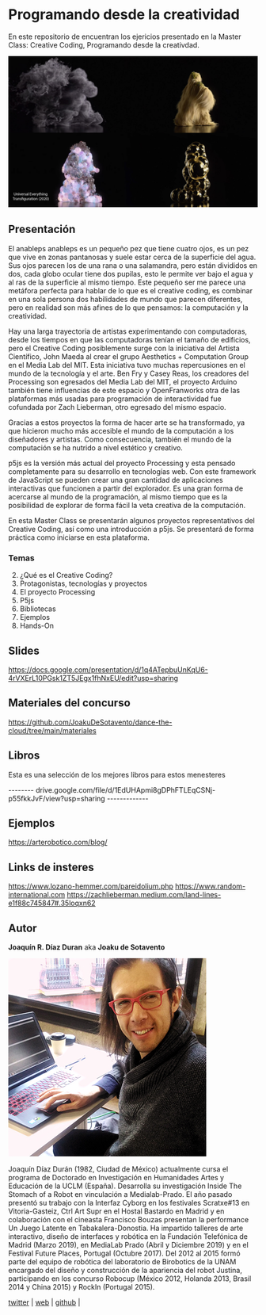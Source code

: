 # Programando desde la creatividad
 En este repositorio de encuentran los ejericios presentado en la Master Class: Creative Coding, Programando desde la creativdad.

![Transfiguration 2020](./img/universal-everything.jpg)

## Presentación
El anableps anableps es un pequeño pez que tiene cuatro ojos, es un pez que vive en zonas pantanosas y suele estar cerca de la superficie del agua. Sus ojos parecen los de una rana o una salamandra, pero están divididos en dos, cada globo ocular tiene dos pupilas, esto le permite ver bajo el agua y al ras de la superficie al mismo tiempo. Este pequeño ser me parece una metáfora perfecta para hablar de lo que es el creative coding, es combinar en una sola persona dos habilidades de mundo que parecen diferentes, pero en realidad son más afines de lo que pensamos: la computación y la creatividad.

Hay una larga trayectoria de artistas experimentando con computadoras, desde los tiempos en que las computadoras tenían el tamaño de edificios, pero el Creative Coding posiblemente surge con la iniciativa del Artista Científico, John Maeda al crear el grupo Aesthetics + Computation Group en el Media Lab del MIT. Esta iniciativa tuvo muchas repercusiones en el mundo de la tecnología y el arte. Ben Fry y Casey Reas, los creadores del Processing son egresados del Media Lab del MIT, el proyecto Arduino también tiene influencias de este espacio y OpenFranworks otra de las plataformas más usadas para programación de interactividad fue cofundada por Zach Lieberman, otro egresado del mismo espacio.

Gracias a estos proyectos la forma de hacer arte se ha transformado, ya que hicieron mucho más accesible el mundo de la computación a los diseñadores y artistas. Como consecuencia, también el mundo de la computación se ha nutrido a nivel estético y creativo.

p5js es la versión más actual del proyecto Processing y esta pensado completamente para su desarrollo en tecnologías web. Con este framework de JavaScript se pueden crear una gran cantidad de aplicaciones interactivas que funcionen a partir del explorador. Es una gran forma de acercarse al mundo de la programación, al mismo tiempo que es la posibilidad de explorar de forma fácil la veta creativa de la computación.

En esta Master Class se presentarán algunos proyectos representativos del Creative Coding, así como una introducción a p5js. Se presentará de forma práctica como iniciarse en esta plataforma.

### Temas

2.	¿Qué es el Creative Coding?
3.	Protagonistas, tecnologías y proyectos
4.	El proyecto Processing
5.	P5js
6.	Bibliotecas
7.	Ejemplos
8.	Hands-On


## Slides

<https://docs.google.com/presentation/d/1q4ATepbuUnKqU6-4rVXErL10PGsk1ZT5JEgx1fhNxEU/edit?usp=sharing>

## Materiales del concurso

<https://github.com/JoakuDeSotavento/dance-the-cloud/tree/main/materiales>

## Libros

Esta es una selección de los mejores libros para estos menesteres

--------  drive.google.com/file/d/1EdUHApmi8gDPhFTLEqCSNj-p55fkkJvF/view?usp=sharing -------------

## Ejemplos

<https://arterobotico.com/blog/>

## Links de insteres

<https://www.lozano-hemmer.com/pareidolium.php>
<https://www.random-international.com>
<https://zachlieberman.medium.com/land-lines-e1f88c745847#.35loqxn62>


## Autor

**Joaquín R. Díaz Duran**
aka **Joaku de Sotavento**

![@joakudesotavento](./img/joaquin.jpg)

Joaquín Díaz Durán (1982, Ciudad de México) actualmente cursa el programa de Doctorado en Investigación en Humanidades Artes y Educación de la UCLM (España). Desarrolla su investigación Inside The Stomach of a Robot en vinculación a Medialab-Prado.
El año pasado presentó su trabajo con la Interfaz Cyborg en los festivales Scratxe#13 en Vitoria-Gasteiz, Ctrl Art Supr en el Hostal Bastardo en Madrid y en colaboración con el cineasta Francisco Bouzas presentan la performance Un Juego Latente en Tabakalera-Donostia. Ha impartido talleres de arte interactivo, diseño de interfaces y robótica en la Fundación Telefónica de Madrid (Marzo 2019), en MediaLab Prado (Abril y Diciembre 2019) y en el Festival Future Places, Portugal (Octubre 2017). Del 2012 al 2015 formó parte del equipo de robótica del laboratorio de Birobotics de la UNAM encargado del diseño y construcción de la apariencia del robot Justina, participando en los concurso Robocup (México 2012, Holanda 2013, Brasil 2014 y China 2015) y RockIn (Portugal 2015).


[twitter](https://twitter.com/joaku_Sotavento) |
[web](https://www.arterobotico.com) |
[github](https://github.com/JoakuDeSotavento) |
